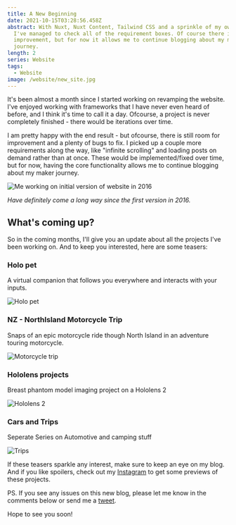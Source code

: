 ```yaml
---
title: A New Beginning
date: 2021-10-15T03:28:56.458Z
abstract: With Nuxt, Nuxt Content, Tailwind CSS and a sprinkle of my own code,
  I've managed to check all of the requirement boxes. Of course there is still room for
  improvement, but for now it allows me to continue blogging about my maker
  journey.
length: 2
series: Website
tags:
  - Website
image: /website/new_site.jpg
---
```



It's been almost a month since I started working on revamping the website. I've enjoyed working with frameworks that I have never even heard of before, and I think it's time to call it a day. Ofcourse, a project is never completely finished - there would be iterations over time. 

I am pretty happy with the end result - but ofcourse, there is still room for improvement and a plenty of bugs to fix. I picked up a couple more requirements along the way, like "infinite scrolling" and loading posts on demand rather than at once. These would be implemented/fixed over time, but for now, having the core functionality allows me to continue blogging about my maker journey.

![](/website/original_website.jpg "Me working on initial version of website in 2016")

*Have definitely come a long way since the first version in 2016.*

## What's coming up?
So in the coming months, I'll give you an update about all the projects I've been working on. And to keep you interested, here are some teasers:

### Holo pet 
A virtual companion that follows you everywhere and interacts with your inputs. 

![](/website/holopet.png "Holo pet")

### NZ - NorthIsland Motorcycle Trip
Snaps of an epic motorcycle ride though North Island in an adventure touring motorcycle.

![](/website/bike_trip.png "Motorcycle trip")

### Hololens projects
Breast phantom model imaging project on a Hololens 2

![](/website/hololens.png "Hololens 2")

### Cars and Trips
Seperate Series on Automotive and camping stuff

![](/website/car_trips.png "Trips")

If these teasers sparkle any interest, make sure to keep an eye on my blog. And if you like spoilers, check out my [Instagram](https://www.instagram.com/psk._/) to get some previews of these projects.

PS. If you see any issues on this new blog, please let me know in the comments below or send me a [tweet](https://twitter.com/get2psk).

Hope to see you soon!